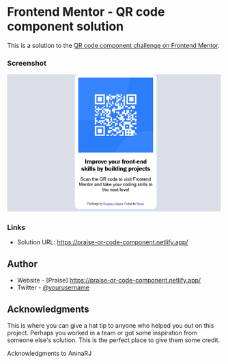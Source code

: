 # Frontend Mentor - QR code component solution

This is a solution to the [QR code component challenge on Frontend Mentor](https://www.frontendmentor.io/challenges/qr-code-component-iux_sIO_H).

### Screenshot

![](./design/desktop-design-qr-code-component.jpg)

### Links

- Solution URL: https://praise-qr-code-component.netlify.app/



## Author

- Website - [Praise] https://praise-qr-code-component.netlify.app/
- Twitter - [@yourusername](https://www.twitter.com/yourusername)


## Acknowledgments

This is where you can give a hat tip to anyone who helped you out on this project. Perhaps you worked in a team or got some inspiration from someone else's solution. This is the perfect place to give them some credit.

Acknowledgments to AninaRJ